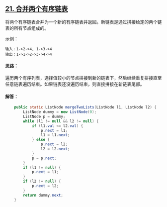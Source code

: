 ## [21. 合并两个有序链表](https://leetcode-cn.com/problems/merge-two-sorted-lists/description/)
将两个有序链表合并为一个新的有序链表并返回。新链表是通过拼接给定的两个链表的所有节点组成的。 

示例：
```
输入：1->2->4, 1->3->4
输出：1->1->2->3->4->4
```

#### 思路：
遍历两个有序列表，选择值较小的节点拼接到新的链表下，然后继续重复拼接直至任意链表遍历结束。如果链表还没遍历结束，则直接拼接在新链表尾部。

#### 解答：
```Java
    public static ListNode mergeTwoLists(ListNode l1, ListNode l2) {
        ListNode dummy = new ListNode(0);
        ListNode p = dummy;
        while (l1 != null && l2 != null) {
            if (l1.val <= l2.val) {
                p.next = l1;
                l1 = l1.next;
            } else {
                p.next = l2;
                l2 = l2.next;
            }
            p = p.next;
        }
        if (l1 != null) {
            p.next = l1;
        }
        if (l2 != null) {
            p.next = l2;
        }
        return dummy.next;
    }
```